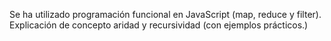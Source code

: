 Se ha utilizado programación funcional en JavaScript (map, reduce y filter).
Explicación de concepto aridad y recursividad (con ejemplos prácticos.)
